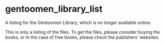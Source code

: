 # gentoomen_library_list
A listing for the Gentoomen Library, which is no longer available online.

This is only a listing of the files. To get the files, please consider buying the books, or in the case of free books, please check the publishers' websites.
